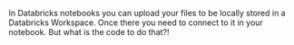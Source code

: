 In Databricks notebooks you can upload your files to be locally stored in a Databricks Workspace. Once there you need to connect to it in your notebook. But what is the code to do that?!
